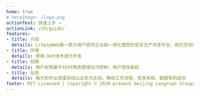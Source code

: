 ```yaml
---
home: true
# heroImage: /logo.png
actionText: 快速上手 →
actionLink: /zh/guide/
features:
- title: 介绍
  details: LrSpspWeb是一款为用户提供企业级一体化管控的安全生产共享平台，依托空间信息技术打造透明化矿山
- title: 环境
  details: 使用.Net技术进行开发
- title: 权限
  details: 用户权限基于XXXX角色管理访问控制，用户登陆鉴权
- title: 任务
  details: 强大的作业调度系统以业务为主线，确保工作流程、信息系统、数据有机结合
footer: MIT Licensed | Copyright © 2020-present beijing Longruan Groups
---
```

